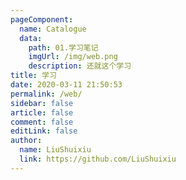 ```yaml
---
pageComponent:
  name: Catalogue
  data:
    path: 01.学习笔记
    imgUrl: /img/web.png
    description: 还就这个学习
title: 学习
date: 2020-03-11 21:50:53
permalink: /web/
sidebar: false
article: false
comment: false
editLink: false
author:
  name: LiuShuixiu
  link: https://github.com/LiuShuixiu
---
```

